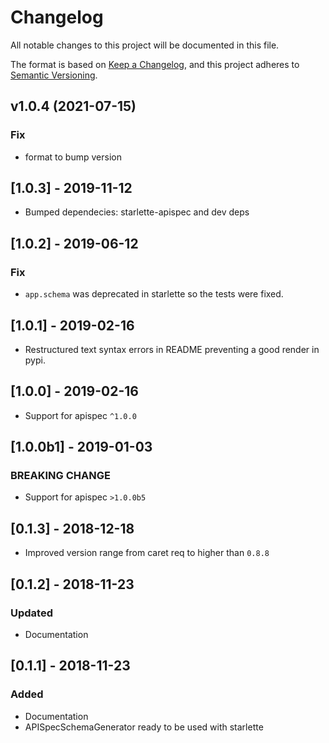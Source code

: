 # Changelog

All notable changes to this project will be documented in this file.

The format is based on [Keep a Changelog](https://keepachangelog.com/en/1.0.0/),
and this project adheres to [Semantic Versioning](https://semver.org/spec/v2.0.0.html).

## v1.0.4 (2021-07-15)

### Fix

- format to bump version

## [1.0.3] - 2019-11-12

- Bumped dependecies: starlette-apispec and dev deps

## [1.0.2] - 2019-06-12

### Fix

- `app.schema` was deprecated in starlette so the tests were fixed.

## [1.0.1] - 2019-02-16

- Restructured text syntax errors in README preventing a good render in pypi.

## [1.0.0] - 2019-02-16

- Support for apispec `^1.0.0`

## [1.0.0b1] - 2019-01-03

### BREAKING CHANGE

- Support for apispec `>1.0.0b5`

## [0.1.3] - 2018-12-18

- Improved version range from caret req to higher than `0.8.8`

## [0.1.2] - 2018-11-23

### Updated

- Documentation

## [0.1.1] - 2018-11-23

### Added

- Documentation
- APISpecSchemaGenerator ready to be used with starlette
